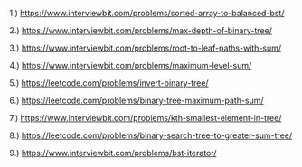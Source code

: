 1.) https://www.interviewbit.com/problems/sorted-array-to-balanced-bst/

2.) https://www.interviewbit.com/problems/max-depth-of-binary-tree/

3.) https://www.interviewbit.com/problems/root-to-leaf-paths-with-sum/

4.) https://www.interviewbit.com/problems/maximum-level-sum/

5.) https://leetcode.com/problems/invert-binary-tree/

6.) https://leetcode.com/problems/binary-tree-maximum-path-sum/

7.) https://www.interviewbit.com/problems/kth-smallest-element-in-tree/

8.) https://leetcode.com/problems/binary-search-tree-to-greater-sum-tree/

9.) https://www.interviewbit.com/problems/bst-iterator/
